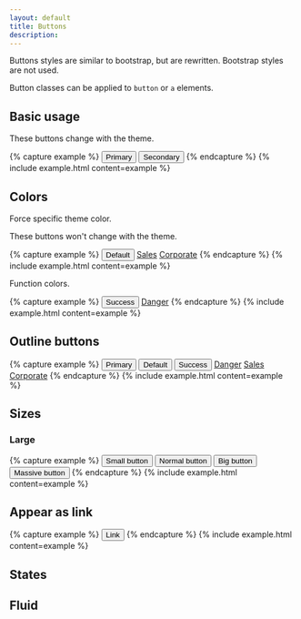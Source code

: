 ```yaml
---
layout: default
title: Buttons
description:
---
```


Buttons styles are similar to bootstrap, but are rewritten. Bootstrap styles are not used.

Button classes can be applied to `button` or `a` elements.

## Basic usage

These buttons change with the theme.

{% capture example %}
<button type="button" class="button primary">Primary</button>
<button type="button" class="button">Secondary</button>
{% endcapture %}
{% include example.html content=example %}

## Colors

Force specific theme color.

These buttons won't change with the theme.

{% capture example %}
<button type="button" class="button default">Default</button>
<a href="#" class="button sales">Sales</a>
<a href="#" class="button corporate">Corporate</a>
{% endcapture %}
{% include example.html content=example %}

Function colors.

{% capture example %}
<button type="button" class="button success">Success</button>
<a href="#" class="button danger">Danger</a>
{% endcapture %}
{% include example.html content=example %}

## Outline buttons

{% capture example %}
<button type="button" class="button primary outline">Primary</button>
<button type="button" class="button outline">Default</button>
<button type="button" class="button success outline">Success</button>
<a href="#" class="button danger outline">Danger</a>
<a href="#" class="button sales outline">Sales</a>
<a href="#" class="button corporate outline">Corporate</a>
{% endcapture %}
{% include example.html content=example %}


## Sizes

### Large

{% capture example %}
<button type="button" class="button small">Small button</button>
<button type="button" class="button">Normal button</button>
<button type="button" class="button big">Big button</button>
<button type="button" class="button massive">Massive button</button>
{% endcapture %}
{% include example.html content=example %}

## Appear as link

{% capture example %}
<button type="button" class="btn btn-link">Link</button>
{% endcapture %}
{% include example.html content=example %}

## States

## Fluid
